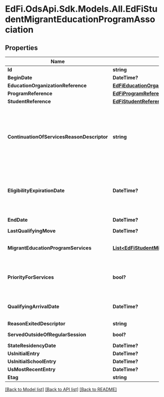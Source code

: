 # EdFi.OdsApi.Sdk.Models.All.EdFiStudentMigrantEducationProgramAssociation
## Properties

Name | Type | Description | Notes
------------ | ------------- | ------------- | -------------
**Id** | **string** |  | 
**BeginDate** | **DateTime?** | The month, day, and year on which the Student first received services. | 
**EducationOrganizationReference** | [**EdFiEducationOrganizationReference**](EdFiEducationOrganizationReference.md) |  | 
**ProgramReference** | [**EdFiProgramReference**](EdFiProgramReference.md) |  | 
**StudentReference** | [**EdFiStudentReference**](EdFiStudentReference.md) |  | 
**ContinuationOfServicesReasonDescriptor** | **string** | The \&quot;continuation of services\&quot; provision found in Section 1304(e) of the statute provides that (1) a child who ceases to be a migratory child during a school term shall be eligible for services until the end of such term; (2) a child who is no longer a migratory child may continue to receive services for one additional school year, but only if comparable services are not available through other programs; and (3) secondary school students who were eligible for services in secondary school may continue to be served through credit accrual programs until graduation. Only students who received services at any time during their 36 month eligibility period may continue to receive services (not necessarily the same service). | [optional] 
**EligibilityExpirationDate** | **DateTime?** | The Eligibility Expiration Date is used to determine end of eligibility and to account for a child&#39;s eligibility expiring earlier than 36 months from the child&#39;s QAD. A child&#39;s eligibility would end earlier than 36 months from the child&#39;s QAD, if the child is no longer entitled to a free public education (e.g., graduated with a high school diploma, obtained a high school equivalency diploma (HSED), or for other reasons as determined by States&#39; requirements), or if the child passes away. | [optional] 
**EndDate** | **DateTime?** | The month, day, and year on which the Student exited the Program or stopped receiving services. | [optional] 
**LastQualifyingMove** | **DateTime?** | Date the last qualifying move occurred; used to compute MEP status. | 
**MigrantEducationProgramServices** | [**List&lt;EdFiStudentMigrantEducationProgramAssociationMigrantEducationProgramService&gt;**](EdFiStudentMigrantEducationProgramAssociationMigrantEducationProgramService.md) | An unordered collection of studentMigrantEducationProgramAssociationMigrantEducationProgramServices. Indicates the Service(s) being provided to the Student by the Migrant Education Program. | [optional] 
**PriorityForServices** | **bool?** | Report migratory children who are classified as having \&quot;priority for services\&quot; because they are failing, or most at risk of failing to meet the State&#39;s challenging State academic content standards and challenging State student academic achievement standards, and their education has been interrupted during the regular school year. | 
**QualifyingArrivalDate** | **DateTime?** | The Qualifying Arrival Date (QAD) is the date the child joins the worker who has already moved, or the date when the worker joins the child who has already moved. The QAD is the date that the child&#39;s eligibility for the MEP begins. The QAD is not affected by subsequent non-qualifying moves. | [optional] 
**ReasonExitedDescriptor** | **string** | The reason the child left the Program within a school or district. | [optional] 
**ServedOutsideOfRegularSession** | **bool?** | Indicates whether the Student received services during the summer session or between sessions. | [optional] 
**StateResidencyDate** | **DateTime?** | The verified State residency for the student. | [optional] 
**UsInitialEntry** | **DateTime?** | The month, day, and year on which the Student first entered the U.S. | [optional] 
**UsInitialSchoolEntry** | **DateTime?** | The month, day, and year on which the Student first entered a U.S. school. | [optional] 
**UsMostRecentEntry** | **DateTime?** | The month, day, and year of the Student&#39;s most recent entry into the U.S. | [optional] 
**Etag** | **string** | A unique system-generated value that identifies the version of the resource. | [optional] 

[[Back to Model list]](../README.md#documentation-for-models) [[Back to API list]](../README.md#documentation-for-api-endpoints) [[Back to README]](../README.md)

